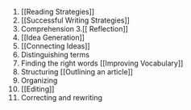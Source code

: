 1. [[Reading Strategies]]
2. [[Successful Writing Strategies]]
3. Comprehension
3.[[ Reflection]]
4. [[Idea Generation]]
5. [[Connecting Ideas]]
6. Distinguishing terms
7. Finding the right words [[Improving Vocabulary]]
8. Structuring [[Outlining an article]]
9. Organizing
10. [[Editing]]
11. Correcting and rewriting